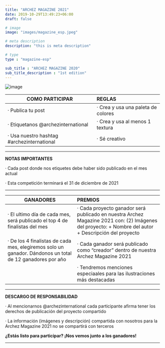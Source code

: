 ```yaml
---
title: "ARCHEZ MAGAZINE 2021"
date: 2019-10-29T13:49:23+06:00
draft: false

# image
image: "images/magazine_esp.jpeg"

# meta description
description: "this is meta description"

# type
type : "magazine-esp"

sub_title : "ARCHEZ MAGAZINE 2020"
sub_title_description : "1st edition"
---
```


![image](../../images/magazine/2.png)

|**COMO PARTICIPAR**                        |**REGLAS**
| -------------------------------------     |:---------------------------------
|· Publica tu post                          |· Crea y usa una paleta de colores
|· Etiquetanos @archezinternational         |· Crea y usa al menos 1 textura 
|· Usa nuestro hashtag #archezinternational |· Sé creativo
---

**NOTAS IMPORTANTES**

· Cada post donde nos etiquetes debe haber sido publicado en el mes actual

· Esta competición terminará el 31 de diciembre de 2021

---

|**GANADORES**|**PREMIOS**
| --------------------------------- |:---------------------------------
|· El ultimo día de cada mes, será publicado el top 4 de finalistas del mes|· Cada proyecto ganador será publicado en nuestra Archez Magazine 2021 con: (2) Imágenes del proyecto: + Nombre del autor + Descripción del proyecto
|· De los 4 finalistas de cada mes, elegiremos solo un ganador. Dándonos un total de 12 ganadores por año|· Cada ganador será publicado como “creador” dentro de nuestra Archez Magazine 2021
||· Tendremos menciones especiaales para las ilustraciones más destacadas
---

**DESCARGO DE RESPONSABILIDAD**

· Al mencionarnos @archezinternational cada participante afirma tener los derechos de publicación del proyecto compartido

· La información (imágenes y descripción) compartida con nosotros para la Archez Magazine 2021 no se compartirá con terceros

**¿Estás listo para participar? ¡Nos vemos junto a los ganadores!**

---